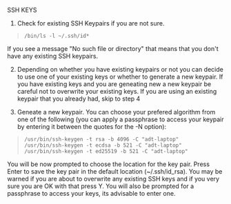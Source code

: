 SSH KEYS

1. Check for existing SSH Keypairs if you are not sure.

>     /bin/ls -l ~/.ssh/id*

If you see a message "No such file or directory" that means that you don't have any existing SSH keypairs.

2. Depending on whether you have existing keypairs or not you can decide to use one of your existing keys or whether to generate a new keypair.
   If you have existing keys and you are geneating new a new keypair be careful not to overwrite your existing keys. If you are using an existing
   keypair that you already had, skip to step 4

4. Geneate a new keypair. You can choose your prefered algorithm from one of the following (you can apply a passphrase to access your keypair by entering it between the quotes for the -N option):

>     /usr/bin/ssh-keygen -t rsa -b 4096 -C "adt-laptop"
>     /usr/bin/ssh-keygen -t ecdsa -b 521 -C "adt-laptop"
>     /usr/bin/ssh-keygen -t ed25519 -b 521 -C "adt-laptop"

You will be now prompted to choose the location for the key pair.
Press Enter to save the key pair in the default location (~/.ssh/id_rsa).
You may be warned if you are about to overwrite any existing SSH keys and if you very sure you are OK with that press Y.
You will also be prompted for a passphrase to access your keys, its advisable to enter one. 




